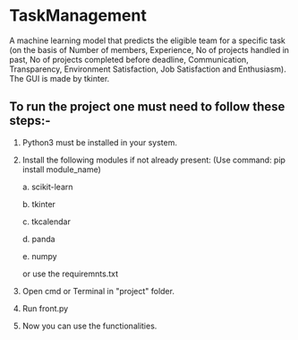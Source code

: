 # TaskManagement
A machine learning model that  predicts the eligible team for a specific task (on the basis of Number of members, Experience, No of projects handled in past, No of projects completed before deadline, Communication, Transparency, Environment Satisfaction, Job Satisfaction and Enthusiasm). The GUI is made by tkinter.


 
## To run the project one must need to follow these steps:-

1. Python3 must be installed in your system.

2. Install the following modules if not already present:
   (Use command: pip install module_name)

   a. scikit-learn

   b. tkinter

   c. tkcalendar

   d. panda

   e. numpy
   
   or use the requiremnts.txt

3. Open cmd or Terminal in "project" folder.

4. Run front.py

5. Now you can use the functionalities.
